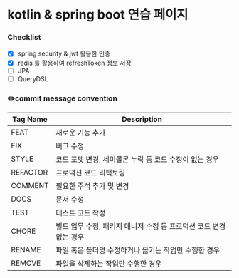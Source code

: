 # kotlin & spring boot 연습 페이지

### Checklist
- [x] spring security & jwt 활용한 인증
- [x] redis 를 활용하여 refreshToken 정보 저장
- [ ] JPA
- [ ] QueryDSL

### ✏️commit message convention
| Tag Name | Description                             |
|----------|-----------------------------------------|
| FEAT     | 새로운 기능 추가                               |
| FIX      | 버그 수정                                   |
| STYLE    | 코드 포맷 변경, 세미콜론 누락 등 코드 수정이 없는 경우        |
| REFACTOR | 프로덕션 코드 리팩토링                            |
| COMMENT  | 필요한 주석 추가 및 변경                          |
| DOCS     | 문서 수정                                   |
| TEST     | 테스트 코드 작성                               |
| CHORE    | 빌드 업무 수정, 패키지 매니저 수정 등 프로덕션 코드 변경 없는 경우 |
| RENAME   | 파일 혹은 폴더명 수정하거나 옮기는 작업만 수행한 경우          |
| REMOVE   | 파일을 삭제하는 작업만 수행한 경우                     |
